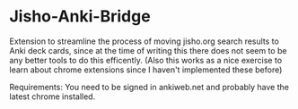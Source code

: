 # Jisho-Anki-Bridge

Extension to streamline the process of moving jisho.org search results to Anki deck cards, since at the time of writing this there does not seem to be any better tools to do this efficently. (Also this works as a nice exercise to learn about chrome extensions since I haven't implemented these before)

Requirements: You need to be signed in ankiweb.net and probably have the latest chrome installed.